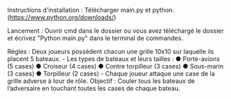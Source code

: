 Instructions d'installation : Télécharger main.py et python. (https://www.python.org/downloads/)

Lancement : Ouvrir cmd dans le dossier ou vous avez téléchargé le dossier et écrivez "Python main.py" dans le terminal de commandes.

Règles : 
    Deux joueurs possèdent chacun une grille 10x10 sur laquelle ils placent 5 bateaux.
    - Les types de bateaux et leurs tailles :
        ● Porte-avions (5 cases)
        ● Croiseur (4 cases)
        ● Contre torpilleur (3 cases)
        ● Sous-marin (3 cases)
        ● Torpilleur (2 cases)
    - Chaque joueur attaque une case de la grille adverse à tour de rôle.
    Objectif : Couler tous les bateaux de l’adversaire en touchant toutes les cases de chaque
bateau.